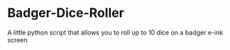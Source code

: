 # Badger-Dice-Roller
A little python script that allows you to roll up to 10 dice on a badger e-ink screen
